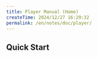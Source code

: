 ```yaml
---
title: Player Manual (Home)
createTime: 2024/12/27 16:29:32
permalink: /en/notes/doc/player/
---
```


## Quick Start

<LinkCard icon="emojione-v1:building-construction" title="Create Domain" href="/en/notes/doc/player/dominion/create/" />

<LinkCard icon="emojione-v1:camping" title="Guest Settings" href="/en/notes/doc/player/dominion/guest/" />

<LinkCard icon="emojione-v1:hotel" title="Add Member" href="/en/notes/doc/player/member/add/" />
